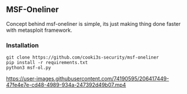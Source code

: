 ## MSF-Oneliner

Concept behind msf-oneliner is simple, its just making thing done faster with metasploit framework. 

### Installation
```
git clone https://github.com/cooki3s-security/msf-oneliner
pip install -r requirements.txt
python3 msf-ol.py
```

https://user-images.githubusercontent.com/74190595/206417449-47fe4e7e-cd48-4989-934a-247392d49b07.mp4
